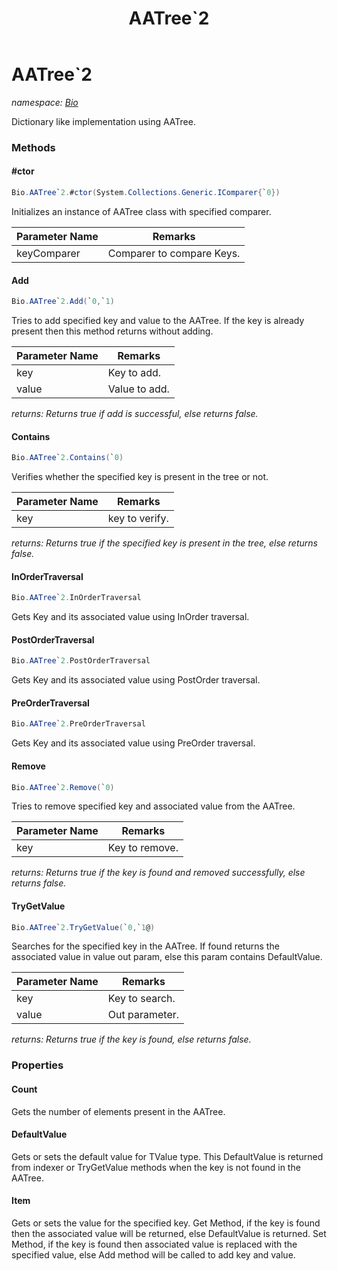 ﻿---
title: AATree`2
---

# AATree`2
_namespace: [Bio](N-Bio.html)_

Dictionary like implementation using AATree.

### Methods

#### #ctor
```csharp
Bio.AATree`2.#ctor(System.Collections.Generic.IComparer{`0})
```
Initializes an instance of AATree class with specified comparer.

|Parameter Name|Remarks|
|--------------|-------|
|keyComparer|Comparer to compare Keys.|


#### Add
```csharp
Bio.AATree`2.Add(`0,`1)
```
Tries to add specified key and value to the AATree.
 If the key is already present then this method returns without adding.

|Parameter Name|Remarks|
|--------------|-------|
|key|Key to add.|
|value|Value to add.|

_returns: Returns true if add is successful, else returns false._

#### Contains
```csharp
Bio.AATree`2.Contains(`0)
```
Verifies whether the specified key is present in the tree or not.

|Parameter Name|Remarks|
|--------------|-------|
|key|key to verify.|

_returns: Returns true if the specified key is present in the tree, else returns false._

#### InOrderTraversal
```csharp
Bio.AATree`2.InOrderTraversal
```
Gets Key and its associated value using InOrder traversal.

#### PostOrderTraversal
```csharp
Bio.AATree`2.PostOrderTraversal
```
Gets Key and its associated value using PostOrder traversal.

#### PreOrderTraversal
```csharp
Bio.AATree`2.PreOrderTraversal
```
Gets Key and its associated value using PreOrder traversal.

#### Remove
```csharp
Bio.AATree`2.Remove(`0)
```
Tries to remove specified key and associated value from the AATree.

|Parameter Name|Remarks|
|--------------|-------|
|key|Key to remove.|

_returns: Returns true if the key is found and removed successfully, else returns false._

#### TryGetValue
```csharp
Bio.AATree`2.TryGetValue(`0,`1@)
```
Searches for the specified key in the AATree.
 If found returns the associated value in value out param, else this param contains DefaultValue.

|Parameter Name|Remarks|
|--------------|-------|
|key|Key to search.|
|value|Out parameter.|

_returns: Returns true if the key is found, else returns false._



### Properties

#### Count
Gets the number of elements present in the AATree.
#### DefaultValue
Gets or sets the default value for TValue type.
 This DefaultValue is returned from indexer or TryGetValue methods when the key is not found in the AATree.
#### Item
Gets or sets the value for the specified key.
 Get Method,
 if the key is found then the associated value will be returned, else DefaultValue is returned.
 Set Method,
 if the key is found then associated value is replaced with the specified value, 
 else Add method will be called to add key and value.

